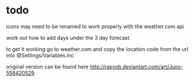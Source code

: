 # todo 
icons may need to be renamed to work properly with the weather.com api

work out how to add days under the 3 day forecast


to get it working go to weather.com and copy the location code from the url into @Settings/Variables.inc

original version can be found here http://rasvob.deviantart.com/art/Juno-558420529
